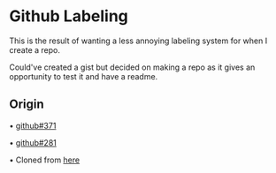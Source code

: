# Github Labeling

This is the result of wanting a less annoying labeling system for when I create a repo.

Could've created a gist but decided on making a repo as it gives an opportunity to test it and have a readme.

## Origin
• [github#371](https://github.com/isaacs/github/issues/371)

• [github#281](https://github.com/isaacs/github/issues/281)

• Cloned from [here](https://gist.github.com/Chompas/fb158eb01204d03f783d)
